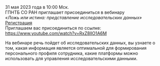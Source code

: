 <p>
31 мая 2023 года в 10:00 Мск.
<br>
ГПНТБ СО РАН приглашает присоединиться в вебинару
<br>
<i> «Ложь или истина: представление исследовательских данных»</i> &nbsp;
<a href="http://lib-os.ru/registraciya-na-vebinar-lozh-ili-istina-predstavlenie-issledovatelskix-dannyx/"> Регистрация </a>
<br>
Приглашаем вас присоединиться по ссылке:
<a href="https://www.youtube.com/watch?v=RxZ8lIO1A6M"> https://www.youtube.com/watch?v=RxZ8lIO1A6M </a>
</p>

<p>
 На вебинаре речь пойдет об исследовательских данных, вы узнаете о том, какая информация является оптимальной для формирования персонального профиля сотрудника, какие платформы можно использовать для управления исследовательскими данными.
</p>
